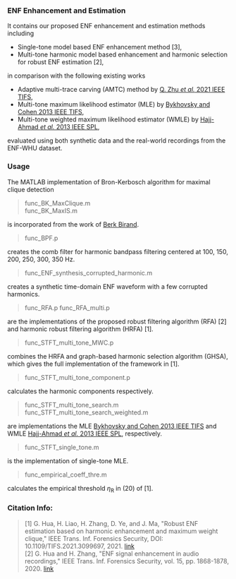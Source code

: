 ### ENF Enhancement and Estimation

It contains our proposed ENF enhancement and estimation methods including
- Single-tone model based ENF enhancement method [3],
- Multi-tone harmonic model based enhancement and harmonic selection for robust ENF estimation [2],<br>

in comparison with the following existing works 

- Adaptive multi-trace carving (AMTC) method by [Q. Zhu <em>et al.</em> 2021 IEEE TIFS](https://ieeexplore.ieee.org/document/9220114),
- Multi-tone maximum likelihood estimator (MLE) by [Bykhovsky and Cohen 2013 IEEE TIFS](https://ieeexplore.ieee.org/document/6482617),
- Multi-tone weighted maximum likelihood estimator (WMLE) by [Hajj-Ahmad <em>et al.</em> 2013 IEEE SPL](https://ieeexplore.ieee.org/document/6557080),

evaluated using both synthetic data and the real-world recordings from the ENF-WHU dataset.

### Usage

The MATLAB implementation of Bron-Kerbosch algorithm for maximal clique detection
 > func_BK_MaxClique.m<br>
 > func_BK_MaxIS.m<br>

is incorporated from the work of [Berk Birand](https://www.mathworks.com/matlabcentral/fileexchange/24591-bron-kerbosch-maximal-independent-set-and-maximal-clique-algorithms).
 > func_BPF.p

creates the comb filter for harmonic bandpass filtering centered at 100, 150, 200, 250, 300, 350 Hz.
 > func_ENF_synthesis_corrupted_harmonic.m

creates a synthetic time-domain ENF waveform with a few corrupted harmonics.
 > func_RFA.p
 > func_RFA_multi.p

are the implementations of the proposed robust filtering algorithm (RFA) [2] and harmonic robust filtering algorithm (HRFA) [1].
 > func_STFT_multi_tone_MWC.p

combines the HRFA and graph-based harmonic selection algorithm (GHSA), which gives the full implementation of the framework in [1].
 > func_STFT_multi_tone_component.p
 
calculates the harmonic components respectively.
 > func_STFT_multi_tone_search.m<br>
 > func_STFT_multi_tone_search_weighted.m

are implementations the MLE [Bykhovsky and Cohen 2013 IEEE TIFS](https://ieeexplore.ieee.org/document/6482617) and WMLE [Hajj-Ahmad <em>et al.</em> 2013 IEEE SPL](https://ieeexplore.ieee.org/document/6557080), respectively.
 > func_STFT_single_tone.m
 
 is the implementation of single-tone MLE.
 > func_empirical_coeff_thre.m

calculates the empirical threshold $\eta$<sub>R</sub> in (20) of [1].

### Citation Info:
 > \[1] G. Hua, H. Liao, H. Zhang, D. Ye, and J. Ma, "Robust ENF estimation based on harmonic enhancement and maximum weight clique," IEEE Trans. Inf. Forensics Security, DOI: 10.1109/TIFS.2021.3099697, 2021. [link](https://ieeexplore.ieee.org/document/9494518)<br>
 > \[2] G. Hua and H. Zhang, "ENF signal enhancement in audio recordings," IEEE Trans. Inf. Forensics Security, vol. 15, pp. 1868-1878, 2020. [link](https://ieeexplore.ieee.org/document/8894138)

